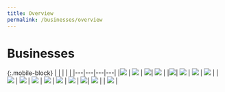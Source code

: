 ```yaml
---
title: Overview
permalink: /businesses/overview
---
```

# Businesses 

{:.mobile-block}
|  |   |   |   |
|---|---|---|---|
|[![](/images/businesses-overview/Overview1.jpg)](/businesses/registration-matters/overview)  | [![](/images/businesses-overview/Overview2.jpg)](/businesses/importing-goods/overview)  | [![](/images/businesses-overview/Overview3.jpg)](/businesses/exporting-goods/overview)| [![](/images/businesses-overview/Overview4.jpg)](/businesses/transhipping-goods/quick-guide-on-transhipping-goods) | 
|[![](/images/businesses-overview/Overview5.jpg)](/businesses/national-single-window/Overview)| [![](/images/businesses-overview/Overview6.jpg)](/businesses/valuation-duties-taxes-fees/overview) | [![](/images/businesses-overview/Overview7.jpg)](/businesses/harmonised-system-classification-of-goods/understanding-hs-classification) | [![](/images/businesses-overview/Overview8.jpg)](/businesses/certificates-of-origin/overview)  | 
|[![](/images/businesses-overview/Overview9.jpg)](/businesses/customs-schemes-licences-framework/overview)  | [![](/images/businesses-overview/Overview10.jpg)](/businesses/trade-security-in-singapore/) | [![](/images/businesses-overview/Overview11.jpg)](/businesses/strategic-goods-control/overview) | [![](/images/businesses-overview/Overview12.jpg)](/businesses/chemical-weapons-convention/introduction)  | 
[![](/images/businesses-overview/Overview13.jpg)](/businesses/united-nations-security-council-sanctions/)  |  [![](/images/businesses-overview/Overview14.jpg)](/businesses/border-enforcement-of-intellectual-property-rights/quick-guide-for-copyright-and-trade-mark-owners-and-licensees) | [![](/images/businesses-overview/Overview15.jpg)](/businesses/compliance/overview)| [![](/images/businesses-overview/Overview16.jpg)](/businesses/acts-and-subsidiary-legislation/overview) |
| [![](/images/businesses-overview/Overview17.jpg)](/businesses/business-resources/country-and-port-codes) |
